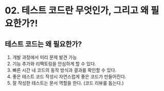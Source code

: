 # 02. 테스트 코드란 무엇인가, 그리고 왜 필요한가?!

## 테스트 코드는 왜 필요한가?
1. 개발 과정에서 미리 문제 발견 가능
2. 기능 추가와 리팩토링을 안심하게 할 수 있다.
3. 빠른 시간 내 코드의 동작 방식과 결과를 확인할 수 있다.
4. 좋은 테스트 코드 작성시 자연스럽게 좋은 코드가 만들어진다.
5. 잘 작성한 테스트는 문서 역할을 한다. (코드 리뷰를 돕는다.)